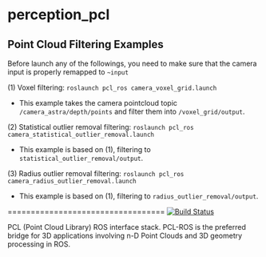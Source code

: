 # perception_pcl

## Point Cloud Filtering Examples

  
    
  Before launch any of the followings, you need to make sure that the camera input is properly remapped to `~input`
  
  (1) Voxel filtering: `roslaunch pcl_ros camera_voxel_grid.launch`
   * This example takes the camera pointcloud topic `/camera_astra/depth/points` and filter them into `/voxel_grid/output`.
   
  (2) Statistical outlier removal filtering: `roslaunch pcl_ros camera_statistical_outlier_removal.launch`
   * This example is based on (1), filtering to `statistical_outlier_removal/output`. 
    
  (3) Radius outlier removal filtering: `roslaunch pcl_ros camera_radius_outlier_removal.launch`
   * This example is based on (1), filtering to `radius_outlier_removal/output`. 



  
==================================
[![Build Status](https://travis-ci.org/ros-perception/perception_pcl.svg?branch=melodic-devel)](https://travis-ci.org/ros-perception/perception_pcl)

PCL (Point Cloud Library) ROS interface stack. PCL-ROS is the preferred
bridge for 3D applications involving n-D Point Clouds and 3D geometry
processing in ROS.
